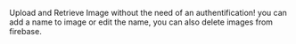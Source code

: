 

Upload and Retrieve Image without the need of an authentification!
you can add a name to image or edit the name, you can also delete images from firebase.
